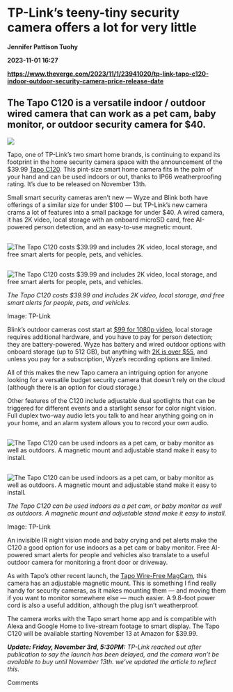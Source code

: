 # TP-Link’s teeny-tiny security camera offers a lot for very little
**Jennifer Pattison Tuohy**

**2023-11-01 16:27**

**https://www.theverge.com/2023/11/1/23941020/tp-link-tapo-c120-indoor-outdoor-security-camera-price-release-date**

The Tapo C120 is a versatile indoor / outdoor wired camera that can work as a pet cam, baby monitor, or outdoor security camera for $40.
----------------------------------------------------------------------------------------------------------------------------------------

![](https://cdn.vox-cdn.com/thumbor/YQ_cGzdWO7tpTtNFeO1KkevrAPI=/0x0:7008x4672/1200x628/filters:focal(4940x1928:4941x1929)/cdn.vox-cdn.com/uploads/chorus_asset/file/25048577/DSC9408.jpg)

Tapo, one of TP-Link’s two smart home brands, is continuing to expand its footprint in the home security camera space with the announcement of the $39.99 [Tapo C120](https://www.tp-link.com/us/home-networking/cloud-camera/tapo-c120/). This pint-size smart home camera fits in the palm of your hand and can be used indoors or out, thanks to IP66 weatherproofing rating. It’s due to be released on November 13th.

Small smart security cameras aren’t new — Wyze and Blink both have offerings of a similar size for under $100 — but TP-Link’s new camera crams a lot of features into a small package for under $40. A wired camera, it has 2K video, local storage with an onboard microSD card, free AI-powered person detection, and an easy-to-use magnetic mount.

![The Tapo C120 costs $39.99 and includes 2K video, local storage, and free smart alerts for people, pets, and vehicles.](data:image/gif;base64,R0lGODlhAQABAIAAAAAAAP///yH5BAEAAAAALAAAAAABAAEAAAIBRAA7)

![The Tapo C120 costs $39.99 and includes 2K video, local storage, and free smart alerts for people, pets, and vehicles.](https://duet-cdn.vox-cdn.com/thumbor/0x0:2000x2000/2400x2400/filters:focal(1000x1000:1001x1001):format(webp)/cdn.vox-cdn.com/uploads/chorus_asset/file/25049669/02.jpg)

![The Tapo C120 costs $39.99 and includes 2K video, local storage, and free smart alerts for people, pets, and vehicles.](data:image/gif;base64,R0lGODlhAQABAIAAAAAAAP///yH5BAEAAAAALAAAAAABAAEAAAIBRAA7)

![The Tapo C120 costs $39.99 and includes 2K video, local storage, and free smart alerts for people, pets, and vehicles.](https://duet-cdn.vox-cdn.com/thumbor/0x0:2000x2000/2400x2400/filters:focal(1000x1000:1001x1001):format(webp)/cdn.vox-cdn.com/uploads/chorus_asset/file/25049669/02.jpg)

_The Tapo C120 costs $39.99 and includes 2K video, local storage, and free smart alerts for people, pets, and vehicles._

Image: TP-Link

Blink’s outdoor cameras cost start at [$99 for 1080p video](https://www.amazon.com/Blink-Outdoor-4th-Gen-1-Camera/dp/B0B1N5HW22?tag=theverge02-20), local storage requires additional hardware, and you have to pay for person detection; they are battery-powered. Wyze has battery and wired outdoor options with onboard storage (up to 512 GB), but anything with [2K is over $55](https://www.pjatr.com/t/8-12862-88849-286583?website=309942&url=https%3A%2F%2Fwww.wyze.com%2Fproducts%2Fwyze-cam%2F), and unless you pay for a subscription, Wyze’s recording options are limited.

All of this makes the new Tapo camera an intriguing option for anyone looking for a versatile budget security camera that doesn’t rely on the cloud (although there is an option for cloud storage.)

Other features of the C120 include adjustable dual spotlights that can be triggered for different events and a starlight sensor for color night vision. Full duplex two-way audio lets you talk to and hear anything going on in your home, and an alarm system allows you to record your own audio.

![The Tapo C120 can be used indoors as a pet cam, or baby monitor as well as outdoors. A magnetic mount and adjustable stand make it easy to install.](data:image/gif;base64,R0lGODlhAQABAIAAAAAAAP///yH5BAEAAAAALAAAAAABAAEAAAIBRAA7)

![The Tapo C120 can be used indoors as a pet cam, or baby monitor as well as outdoors. A magnetic mount and adjustable stand make it easy to install.](https://duet-cdn.vox-cdn.com/thumbor/0x0:6211x4480/2400x1731/filters:focal(3106x2240:3107x2241):format(webp)/cdn.vox-cdn.com/uploads/chorus_asset/file/25049667/386A2395.jpg)

![The Tapo C120 can be used indoors as a pet cam, or baby monitor as well as outdoors. A magnetic mount and adjustable stand make it easy to install.](data:image/gif;base64,R0lGODlhAQABAIAAAAAAAP///yH5BAEAAAAALAAAAAABAAEAAAIBRAA7)

![The Tapo C120 can be used indoors as a pet cam, or baby monitor as well as outdoors. A magnetic mount and adjustable stand make it easy to install.](https://duet-cdn.vox-cdn.com/thumbor/0x0:6211x4480/2400x1731/filters:focal(3106x2240:3107x2241):format(webp)/cdn.vox-cdn.com/uploads/chorus_asset/file/25049667/386A2395.jpg)

_The Tapo C120 can be used indoors as a pet cam, or baby monitor as well as outdoors. A magnetic mount and adjustable stand make it easy to install._

Image: TP-Link

An invisible IR night vision mode and baby crying and pet alerts make the C120 a good option for use indoors as a pet cam or baby monitor. Free AI-powered smart alerts for people and vehicles also translate to a useful outdoor camera for monitoring a front door or driveway.

As with Tapo’s other recent launch, the [Tapo Wire-Free MagCam](https://www.theverge.com/2023/10/10/23911395/tp-link-tapo-wire-free-magcam-security-camera-price-specs), this camera has an adjustable magnetic mount. This is something I find really handy for security cameras, as it makes mounting them — and moving them if you want to monitor somewhere else — much easier. A 9.8-foot power cord is also a useful addition, although the plug isn’t weatherproof.

The camera works with the Tapo smart home app and is compatible with Alexa and Google Home to live-stream footage to smart display. The Tapo C120 will be available starting November 13 at Amazon for $39.99.

_**Update: Friday, November 3rd, 5:30PM:** TP-Link reached out after publication to say the launch has been delayed, and the camera won’t be available to buy until November 13th. we’ve updated the article to reflect this._

Comments